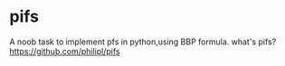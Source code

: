 # pifs
A noob task to implement pfs in python,using BBP formula.
what's pifs? https://github.com/philipl/pifs

